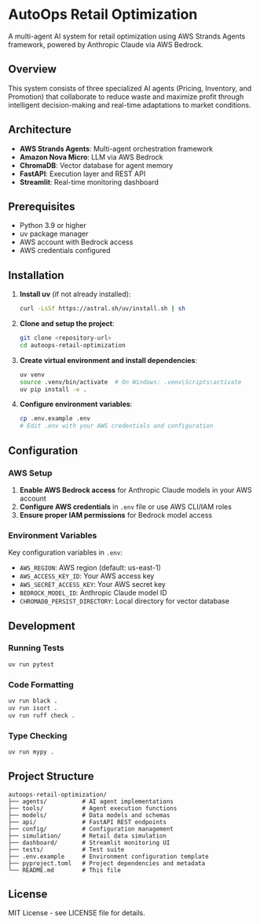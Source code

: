 # AutoOps Retail Optimization

A multi-agent AI system for retail optimization using AWS Strands Agents framework, powered by Anthropic Claude via AWS Bedrock.

## Overview

This system consists of three specialized AI agents (Pricing, Inventory, and Promotion) that collaborate to reduce waste and maximize profit through intelligent decision-making and real-time adaptations to market conditions.

## Architecture

- **AWS Strands Agents**: Multi-agent orchestration framework
- **Amazon Nova Micro**: LLM via AWS Bedrock
- **ChromaDB**: Vector database for agent memory
- **FastAPI**: Execution layer and REST API
- **Streamlit**: Real-time monitoring dashboard

## Prerequisites

- Python 3.9 or higher
- uv package manager
- AWS account with Bedrock access
- AWS credentials configured

## Installation

1. **Install uv** (if not already installed):
   ```bash
   curl -LsSf https://astral.sh/uv/install.sh | sh
   ```

2. **Clone and setup the project**:
   ```bash
   git clone <repository-url>
   cd autoops-retail-optimization
   ```

3. **Create virtual environment and install dependencies**:
   ```bash
   uv venv
   source .venv/bin/activate  # On Windows: .venv\Scripts\activate
   uv pip install -e .
   ```

4. **Configure environment variables**:
   ```bash
   cp .env.example .env
   # Edit .env with your AWS credentials and configuration
   ```

## Configuration

### AWS Setup

1. **Enable AWS Bedrock access** for Anthropic Claude models in your AWS account
2. **Configure AWS credentials** in `.env` file or use AWS CLI/IAM roles
3. **Ensure proper IAM permissions** for Bedrock model access

### Environment Variables

Key configuration variables in `.env`:

- `AWS_REGION`: AWS region (default: us-east-1)
- `AWS_ACCESS_KEY_ID`: Your AWS access key
- `AWS_SECRET_ACCESS_KEY`: Your AWS secret key
- `BEDROCK_MODEL_ID`: Anthropic Claude model ID
- `CHROMADB_PERSIST_DIRECTORY`: Local directory for vector database

## Development

### Running Tests

```bash
uv run pytest
```

### Code Formatting

```bash
uv run black .
uv run isort .
uv run ruff check .
```

### Type Checking

```bash
uv run mypy .
```

## Project Structure

```
autoops-retail-optimization/
├── agents/          # AI agent implementations
├── tools/           # Agent execution functions
├── models/          # Data models and schemas
├── api/             # FastAPI REST endpoints
├── config/          # Configuration management
├── simulation/      # Retail data simulation
├── dashboard/       # Streamlit monitoring UI
├── tests/           # Test suite
├── .env.example     # Environment configuration template
├── pyproject.toml   # Project dependencies and metadata
└── README.md        # This file
```

## License

MIT License - see LICENSE file for details.